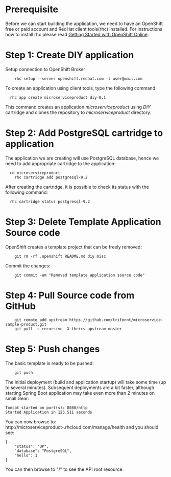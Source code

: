# Prerequisite

Before we can start building the application, we need to have an OpenShift free or paid account and RedHat client tools(rhc) installed. For instructions how to install rhc please read [Getting Started with OpenShift Online](https://developers.openshift.com/en/getting-started-overview.html).

# Step 1: Create DIY application
Setup connection to OpenShift Broker

```shell
	rhc setup --server openshift.redhat.com -l user@mail.com
```

To create an application using client tools, type the following command:

```shell
  rhc app create microserviceproduct diy-0.1
```

This command creates an application *microserviceproduct* using *DIY* cartridge and clones the repository to *microserviceproduct* directory.

# Step 2: Add PostgreSQL cartridge to application

The application we are creating will use PostgreSQL database, hence we need to add appropriate cartridge to the application:

```shell
  cd microserviceproduct
	rhc cartridge add postgresql-9.2
```

After creating the cartridge, it is possible to check its status with the following command:

```shell
  rhc cartridge status postgresql-9.2
```

# Step 3: Delete Template Application Source code

OpenShift creates a template project that can be freely removed:

```shell
	git rm -rf .openshift README.md diy misc
```

Commit the changes:

```shell
	git commit -am "Removed template application source code"
```

# Step 4: Pull Source code from GitHub

```shell
	git remote add upstream https://github.com/trifonnt/microservice-sample-product.git
	git pull -s recursive -X theirs upstream master
```

# Step 5: Push changes

The basic template is ready to be pushed:

```shell
	git push
```

The initial deployment (build and application startup) will take some time (up to several minutes). Subsequent deployments are a bit faster, although starting Spring Boot application may take even more than 2 minutes on small Gear:

	Tomcat started on port(s): 8080/http
	Started Application in 125.511 seconds

You can now browse to: http://microserviceproduct-<namespace>.rhcloud.com/manage/health and you should see:

	{
		"status": "UP",
		"database": "PostgreSQL",
		"hello": 1
	}

You can then browse to "/" to see the API root resource.
